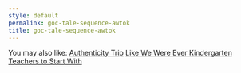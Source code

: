 ```yaml
---
style: default
permalink: goc-tale-sequence-awtok
title: goc-tale-sequence-awtok
---
```

You may also like:
[Authenticity Trip](http://scp-wiki.net/authenticity-trip)
[Like We Were Ever Kindergarten Teachers to Start With](http://scp-wiki.net/maria-jones-this-is-your-life)
